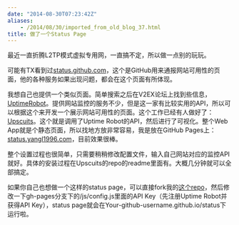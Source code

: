 ```yaml
---
date: "2014-08-30T07:23:42Z"
aliases:
    - /2014/08/30/imported_from_old_blog_37.html
title: 做了一个Status Page
---
```


最近一直折腾L2TP模式虚拟专用网，一直搞不定，所以做一点别的玩玩。

可能有TX看到过<a href="http://status.github.com" target="_blank">status.github.com</a>，这个是GitHub用来通报网站可用性的页面，他的各种服务如果出现问题，都会在这个页面有所体现。

我想自己也提供一个类似页面。简单搜索之后在V2EX论坛上找到些信息，<a href="http://www.uptimerobot.com" target="_blank">UptimeRobot</a>。提供网站监控的服务不少，但是这一家有比较实用的API，所以可以根据这个来开发一个展示网站可用性的页面。这个工作已经有人做好了：<a href="https://github.com/digibart/upscuits" target="_blank">Upscuits</a>。这个就是调用了Uptime Robot的API，然后进行了可视化。整个Web App就是个静态页面，所以找地方放非常容易，我是放在GitHub Pages上：<a href="http://status.yangl1996.com" target="_blank">status.yangl1996.com</a>，目前效果很棒。

整个设置过程也很简单，只需要稍稍修改配置文件，输入自己网站对应的监控API就好。具体的安装过程在Upscuits的repo的readme里面有。大概几分钟就可以全部搞定。

如果你自己也想做一个这样的status page，可以直接fork我的<a href="https://github.com/yangl1996/status" target="_blank">这个repo</a>，然后修改一下gh-pages分支下的/js/config.js里面的API Key（先注册Uptime Robot并获得API Key），status page就会在Your-github-username.github.io/status下运行啦。